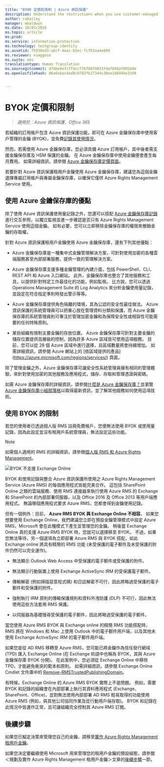 ```yaml
---
title: "BYOK 定價和限制 | Azure 資訊保護"
description: Understand the restrictions when you use customer-managed keys (known as "bring your own key", or BYOK) with Azure RMS.
author: cabailey
manager: mbaldwin
ms.date: 10/03/2016
ms.topic: article
ms.prod: 
ms.service: information-protection
ms.technology: techgroup-identity
ms.assetid: f5930ed3-a6cf-4eac-b2ec-fcf63aa4e809
ms.reviewer: esaggese
ms.suite: ems
translationtype: Human Translation
ms.sourcegitcommit: d7dee4efcff4ccf76f08f9033fdaf89daf095d4e
ms.openlocfilehash: 86e6ebac4ad8c0782fb27344c30ee1d044be33d0


---
```


# BYOK 定價和限制

>*適用於︰Azure 資訊保護、Office 365*


若組織的訂用帳戶包含 Azure 資訊保護功能，即可在 Azure 金鑰保存庫中使用客戶管理的金鑰 (BYOK)，並免費[記錄其使用情況](../deploy-use/log-analyze-usage.md)。 

然而，若需使用 Azure 金鑰保存庫，您必須具備 Azure 訂用帳戶，其中後者需支援金鑰保存庫及 HSM 保護的金鑰。 在 Azure 金鑰保存庫中使用金鑰便會產生每月費用。 如需詳細資訊，請參閱 [Azure 金鑰保存庫定價頁面](https://azure.microsoft.com/en-us/pricing/details/key-vault/)。

若要針對 Azure 資訊保護租用戶金鑰使用 Azure 金鑰保存庫，建議您為這個金鑰選擇專屬訂用帳戶與專屬金鑰保存庫，以確保它僅供 Azure Rights Management Service 使用。 

## 使用 Azure 金鑰保存庫的優點

除了使用 Azure 資訊保護使用量記錄之外，您還可以搭配 [Azure 金鑰保存庫記錄](https://azure.microsoft.com/documentation/articles/key-vault-logging/)進行交互參照，以獨立監視並進一步確認是否只有 Azure Rights Management Service 使用這個金鑰。 如有必要，您可以立即移除金鑰保存庫的權限來撤銷金鑰的存取權。

針對 Azure 資訊保護租用戶金鑰使用 Azure 金鑰保存庫，還有下列其他優點：

- Azure 金鑰保存庫是一種集中式金鑰管理解決方案，可針對使用加密的各種雲端服務甚至內部部署服務，提供一致的管理解決方案。

- Azure 金鑰保存庫支援多種金鑰管理的內建介面，包括 PowerShell、CLI、REST API 和 Azure 入口網站。 此外，金鑰保存庫也整合了其他服務和工具，以提供針對特定工作最佳化的功能，例如監視。 比方說，您可以透過 Operations Management Suite 的 Log Analytics 來分析金鑰使用量記錄，並設定在符合指定準則時發出警示等等。

- Azure 金鑰保存庫提供角色隔離的環境，其為公認的安全性最佳做法。 Azure 資訊保護的系統管理員可以把重心放在管理資料分類和保護，而 Azure 金鑰保存庫的系統管理員則可專注於管理加密金鑰和為保障安全性或相容性可能需要的任何特殊原則。

- 某些組織有限制主要金鑰的存放位置。 Azure 金鑰保存庫可針對主要金鑰的儲存位置提供高層級的控制，因為許多 Azure 區域皆可使用這項服務。 目前，您可以從 28 個 Azure 區域中進行選擇，且區域數量將會持續增加。 如需詳細資訊，請參閱 Azure 網站上的 [依區域提供的產品] (https://azure.microsoft.com/regions/services/) 頁面。

除了管理金鑰之外，Azure 金鑰保存庫可讓安全性系統管理員擁有相同的管理體驗，來針對使用加密的其他服務及應用程式，儲存、存取和管理憑證與密碼。 

如需 Azure 金鑰保存庫的詳細資訊，請參閱[什麼是 Azure 金鑰保存庫？](https://azure.microsoft.com/documentation/articles/key-vault-whatis/)並瀏覽 [Azure 金鑰保存庫小組部落格](https://blogs.technet.microsoft.com/kv/)以取得最新資訊，並了解其他服務如何使用這項技術。


## 使用 BYOK 的限制

若您的使用者已透過個人版 RMS 註冊免費帳戶，您便無法使用 BYOK 或使用量記錄，因為此設定並沒有租用戶系統管理員，無法設定這些功能。


> [!NOTE]
> 如需個人適用的 RMS 的詳細資訊，請參閱[個人版 RMS 和 Azure Rights Management](../understand-explore/rms-for-individuals.md)。

![BYOK 不支援 Exchange Online](../media/RMS_BYOK_noExchange.png)

BYOK 和使用記錄與整合 Azure 資訊保護所使用之 Azure Rights Management Service (Azure RMS) 的每個應用程式皆能完美合作。 這包括 SharePoint Online 之類的雲端服務、使用 RMS 連接器來執行使用 Azure RMS 的 Exchange 和 SharePoint 的內部部署伺服器，以及 Office 2016 及 Office 2013 等用戶端應用程式。 無論哪個應用程式要求 Azure RMS，您都會得到金鑰使用記錄。

但有一個例外：目前， **Azure RMS BYOK 與 Exchange Online 不相容**。 如果您想要使用 Exchange Online，我們建議您立即在預設金鑰管理模式中設定 Azure RMS，Microsoft 會在此種模式下產生並管理您的金鑰。 稍後當 Exchange Online 真的支援 Azure RMS BYOK 時，您就可以選擇移至 BYOK。 不過，如果您無法等待，另一個選項為立即部署 Azure RMS 與 BYOK 搭配，如此 Exchange online 將具有精簡的 RMS 功能 (未受保護的電子郵件及未受保護的附件仍然可以完全運作)。

-   無法顯示 Outlook Web Access 中受保護的電子郵件或受保護的附件。

-   無法顯示行動裝置上使用 Exchange ActiveSync IRM 的受保護電子郵件。

-   傳輸解密 (例如掃描惡意程式碼) 和日誌解密不可行，因此將略過受保護的電子郵件和受保護的附件。

-   強制執行 IRM 原則的傳輸保護規則和資料外洩防護 (DLP) 不可行，因此無法使用這些方法套用 RMS 保護。

-   以伺服器為基礎搜尋受保護的電子郵件，因此將略過受保護的電子郵件。

當您使用 Azure RMS BYOK 與 Exchange online 的精簡 RMS 功能搭配時，RMS 將在 Windows 和 Mac 上使用 Outlook 中的電子郵件用戶端，以及其他未使用 Exchange ActiveSync IRM 的電子郵件用戶端。

如果您是從 AD RMS 移轉至 Azure RMS，您可能已將金鑰作為信任發行網域 (TPD) 匯入 Exchange Online (在 Exchange 術語中也稱為 BYOK，其與 Azure 金鑰保存庫 BYOK 分開)。 在此案例中，您必須從 Exchange Online 中移除 TPD，才能避免衝突的範本和原則。 如需詳細資訊，請參閱 Exchange Online Cmdlet 文件庫中的 [Remove-RMSTrustedPublishingDomain](https://technet.microsoft.com/library/jj200720%28v=exchg.150%29.aspx)。

有時候，Exchange Online 的 Azure RMS BYOK 實際上不是問題。 例如，需要 BYOK 和記錄的組織會在內部部署上執行其資料應用程式 (Exchange、SharePoint、Office)，並對無法使用內部部署 AD RMS 輕易取得的功能使用 Azure RMS (例如，與其他公司協同作業及從行動用戶端存取)。 BYOK 和記錄在此情況中皆運作正常，且可讓組織完全控制其 Azure RMS 訂閱。

## 後續步驟

如果您已擬定決策來管理您自己的金鑰，請移至[實作 Azure Rights Management 租用戶金鑰](plan-implement-tenant-key.md#implementing-your-azure-rights-management-tenant-key)。

如果您決定要繼續使用 Microsoft 用來管理您的租用戶金鑰的預設組態，請參閱＜規劃及實作 Azure Rights Management 租用戶金鑰＞文章的[後續步驟](plan-implement-tenant-key.md#next-steps)一節。




<!--HONumber=Oct16_HO1-->


